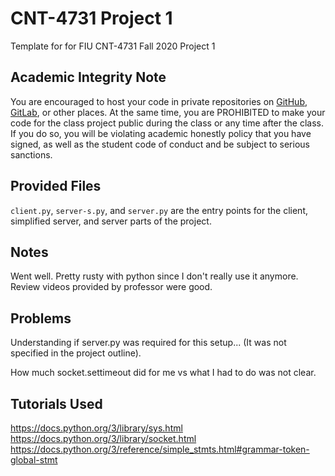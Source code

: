 # CNT-4731 Project 1

Template for for FIU CNT-4731 Fall 2020 Project 1

## Academic Integrity Note

You are encouraged to host your code in private repositories on [GitHub](https://github.com/), [GitLab](https://gitlab.com), or other places.  At the same time, you are PROHIBITED to make your code for the class project public during the class or any time after the class.  If you do so, you will be violating academic honestly policy that you have signed, as well as the student code of conduct and be subject to serious sanctions.

## Provided Files

`client.py`, `server-s.py`, and  `server.py` are the entry points for the client, simplified server, and server parts of the project.


## Notes

Went well. Pretty rusty with python since I don't really use it anymore. Review videos provided by professor were good. 


## Problems

Understanding if server.py was required for this setup... (It was not specified in the project outline).

How much socket.settimeout did for me vs what I had to do was not clear. 


## Tutorials Used

https://docs.python.org/3/library/sys.html
https://docs.python.org/3/library/socket.html
https://docs.python.org/3/reference/simple_stmts.html#grammar-token-global-stmt